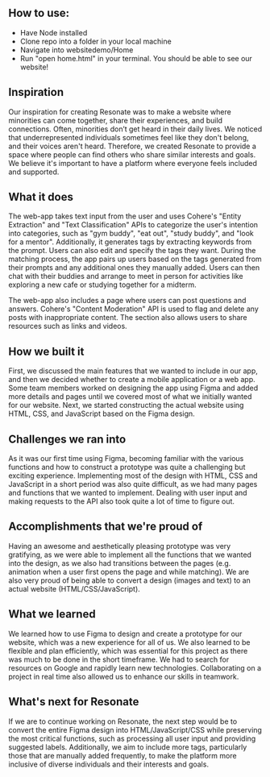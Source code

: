 ## How to use:
- Have Node installed
- Clone repo into a folder in your local machine
- Navigate into websitedemo/Home
- Run "open home.html" in your terminal. You should be able to see our website!


## Inspiration
Our inspiration for creating Resonate was to make a website where minorities can come together, share their experiences, and build connections. Often, minorities don’t get heard in their daily lives. We noticed that underrepresented individuals sometimes feel like they don't belong, and their voices aren't heard. Therefore, we created Resonate to provide a space where people can find others who share similar interests and goals. We believe it's important to have a platform where everyone feels included and supported.

## What it does
The web-app takes text input from the user and uses Cohere's "Entity Extraction" and "Text Classification" APIs to categorize the user's intention into categories, such as "gym buddy", "eat out", "study buddy", and "look for a mentor". Additionally, it generates tags by extracting keywords from the prompt. Users can also edit and specify the tags they want. During the matching process, the app pairs up users based on the tags generated from their prompts and any additional ones they manually added. Users can then chat with their buddies and arrange to meet in person for activities like exploring a new cafe or studying together for a midterm.

The web-app also includes a page where users can post questions and answers. Cohere's "Content Moderation" API is used to flag and delete any posts with inappropriate content. The section also allows users to share resources such as links and videos.

## How we built it
First, we discussed the main features that we wanted to include in our app, and then we decided whether to create a mobile application or a web app. Some team members worked on designing the app using Figma and added more details and pages until we covered most of what we initially wanted for our website.
Next, we started constructing the actual website using HTML, CSS, and JavaScript based on the Figma design.

## Challenges we ran into
As it was our first time using Figma, becoming familiar with the various functions and how to construct a prototype was quite a challenging but exciting experience. Implementing most of the design with HTML, CSS and JavaScript in a short period was also quite difficult, as we had many pages and functions that we wanted to implement. Dealing with user input and making requests to the API also took quite a lot of time to figure out.
## Accomplishments that we're proud of
Having an awesome and aesthetically pleasing prototype was very gratifying, as we were able to implement all the functions that we wanted into the design, as we also had transitions between the pages (e.g. animation when a user first opens the page and while matching). We are also very proud of being able to convert a design (images and text) to an actual website (HTML/CSS/JavaScript).
## What we learned
We learned how to use Figma to design and create a prototype for our website, which was a new experience for all of us. We also learned to be flexible and plan efficiently, which was essential for this project as there was much to be done in the short timeframe. We had to search for resources on Google and rapidly learn new technologies. Collaborating on a project in real time also allowed us to enhance our skills in teamwork.
## What's next for Resonate
If we are to continue working on Resonate, the next step would be to convert the entire Figma design into HTML/JavaScript/CSS while preserving the most critical functions, such as processing all user input and providing suggested labels. Additionally, we aim to include more tags, particularly those that are manually added frequently, to make the platform more inclusive of diverse individuals and their interests and goals.
